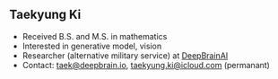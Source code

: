 ## Taekyung Ki

- Received B.S. and M.S. in mathematics
- Interested in generative model, vision
- Researcher (alternative military service) at [DeepBrainAI](https://www.deepbrain.io)
- Contact: taek@deepbrain.io, taekyung.ki@icloud.com (permanant)